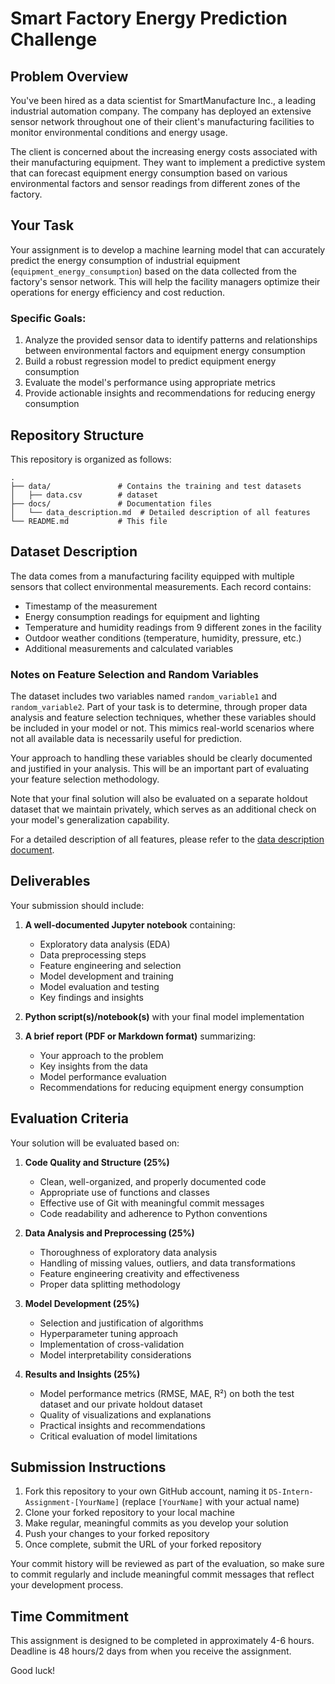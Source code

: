 # Smart Factory Energy Prediction Challenge

## Problem Overview

You've been hired as a data scientist for SmartManufacture Inc., a leading industrial automation company. The company has deployed an extensive sensor network throughout one of their client's manufacturing facilities to monitor environmental conditions and energy usage.

The client is concerned about the increasing energy costs associated with their manufacturing equipment. They want to implement a predictive system that can forecast equipment energy consumption based on various environmental factors and sensor readings from different zones of the factory.

## Your Task

Your assignment is to develop a machine learning model that can accurately predict the energy consumption of industrial equipment (`equipment_energy_consumption`) based on the data collected from the factory's sensor network. This will help the facility managers optimize their operations for energy efficiency and cost reduction.

### Specific Goals:

1. Analyze the provided sensor data to identify patterns and relationships between environmental factors and equipment energy consumption
2. Build a robust regression model to predict equipment energy consumption
3. Evaluate the model's performance using appropriate metrics
4. Provide actionable insights and recommendations for reducing energy consumption

## Repository Structure

This repository is organized as follows:

```
.
├── data/               # Contains the training and test datasets
│   ├── data.csv        # dataset
├── docs/               # Documentation files
│   └── data_description.md  # Detailed description of all features
└── README.md           # This file
```

## Dataset Description

The data comes from a manufacturing facility equipped with multiple sensors that collect environmental measurements. Each record contains:

- Timestamp of the measurement
- Energy consumption readings for equipment and lighting
- Temperature and humidity readings from 9 different zones in the facility
- Outdoor weather conditions (temperature, humidity, pressure, etc.)
- Additional measurements and calculated variables

### Notes on Feature Selection and Random Variables

The dataset includes two variables named `random_variable1` and `random_variable2`. Part of your task is to determine, through proper data analysis and feature selection techniques, whether these variables should be included in your model or not. This mimics real-world scenarios where not all available data is necessarily useful for prediction.

Your approach to handling these variables should be clearly documented and justified in your analysis. This will be an important part of evaluating your feature selection methodology.

Note that your final solution will also be evaluated on a separate holdout dataset that we maintain privately, which serves as an additional check on your model's generalization capability.

For a detailed description of all features, please refer to the [data description document](docs/data_description.md).

## Deliverables

Your submission should include:

1. **A well-documented Jupyter notebook** containing:
   - Exploratory data analysis (EDA)
   - Data preprocessing steps
   - Feature engineering and selection
   - Model development and training
   - Model evaluation and testing
   - Key findings and insights

2. **Python script(s)/notebook(s)** with your final model implementation

3. **A brief report (PDF or Markdown format)** summarizing:
   - Your approach to the problem
   - Key insights from the data
   - Model performance evaluation
   - Recommendations for reducing equipment energy consumption

## Evaluation Criteria

Your solution will be evaluated based on:

1. **Code Quality and Structure (25%)**
   - Clean, well-organized, and properly documented code
   - Appropriate use of functions and classes
   - Effective use of Git with meaningful commit messages
   - Code readability and adherence to Python conventions

2. **Data Analysis and Preprocessing (25%)**
   - Thoroughness of exploratory data analysis
   - Handling of missing values, outliers, and data transformations
   - Feature engineering creativity and effectiveness
   - Proper data splitting methodology

3. **Model Development (25%)**
   - Selection and justification of algorithms
   - Hyperparameter tuning approach
   - Implementation of cross-validation
   - Model interpretability considerations

4. **Results and Insights (25%)**
   - Model performance metrics (RMSE, MAE, R²) on both the test dataset and our private holdout dataset
   - Quality of visualizations and explanations
   - Practical insights and recommendations
   - Critical evaluation of model limitations

## Submission Instructions

1. Fork this repository to your own GitHub account, naming it `DS-Intern-Assignment-[YourName]` (replace `[YourName]` with your actual name)
2. Clone your forked repository to your local machine
3. Make regular, meaningful commits as you develop your solution
4. Push your changes to your forked repository
5. Once complete, submit the URL of your forked repository

Your commit history will be reviewed as part of the evaluation, so make sure to commit regularly and include meaningful commit messages that reflect your development process.

## Time Commitment

This assignment is designed to be completed in approximately 4-6 hours.
Deadline is 48 hours/2 days from when you receive the assignment.

Good luck!
